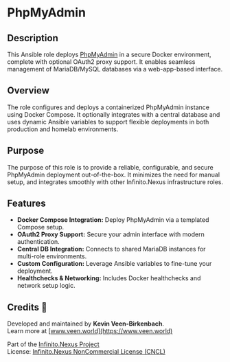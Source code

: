 # PhpMyAdmin

## Description

This Ansible role deploys [PhpMyAdmin](https://www.phpmyadmin.net/) in a secure Docker environment, complete with optional OAuth2 proxy support. It enables seamless management of MariaDB/MySQL databases via a web-app-based interface.

## Overview

The role configures and deploys a containerized PhpMyAdmin instance using Docker Compose. It optionally integrates with a central database and uses dynamic Ansible variables to support flexible deployments in both production and homelab environments.

## Purpose

The purpose of this role is to provide a reliable, configurable, and secure PhpMyAdmin deployment out-of-the-box. It minimizes the need for manual setup, and integrates smoothly with other Infinito.Nexus infrastructure roles.

## Features

- **Docker Compose Integration:** Deploy PhpMyAdmin via a templated Compose setup.
- **OAuth2 Proxy Support:** Secure your admin interface with modern authentication.
- **Central DB Integration:** Connects to shared MariaDB instances for multi-role environments.
- **Custom Configuration:** Leverage Ansible variables to fine-tune your deployment.
- **Healthchecks & Networking:** Includes Docker healthchecks and network setup logic.

## Credits 📝

Developed and maintained by **Kevin Veen-Birkenbach**.  
Learn more at [www.veen.world](https://www.veen.world)

Part of the [Infinito.Nexus Project](https://github.com/kevinveenbirkenbach/infinito-nexus)  
License: [Infinito.Nexus NonCommercial License (CNCL)](https://s.veen.world/cncl)